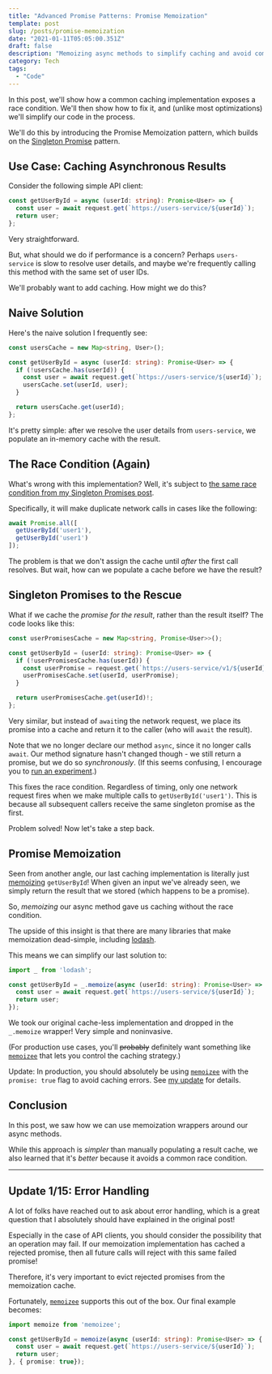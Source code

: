 ```yaml
---
title: "Advanced Promise Patterns: Promise Memoization"
template: post
slug: /posts/promise-memoization
date: "2021-01-11T05:05:00.351Z"
draft: false
description: "Memoizing async methods to simplify caching and avoid common race conditions."
category: Tech
tags:
  - "Code"
---
```


In this post, we'll show how a common caching implementation exposes a race condition. We'll then show how to fix it, and (unlike most optimizations) we'll simplify our code in the process.

We'll do this by introducing the Promise Memoization pattern, which builds on the [Singleton Promise](/posts/singleton-promises) pattern.

## Use Case: Caching Asynchronous Results

Consider the following simple API client:

<style>
div pre code.language-ts {
  font-size: 15px !important;
}
</style>

```ts
const getUserById = async (userId: string): Promise<User> => {
  const user = await request.get(`https://users-service/${userId}`);
  return user;
};
```
Very straightforward.

But, what should we do if performance is a concern? Perhaps `users-service` is slow to resolve user details, and maybe we're frequently calling this method with the same set of user IDs.

We'll probably want to add caching. How might we do this?

## Naive Solution

Here's the naive solution I frequently see:

```ts
const usersCache = new Map<string, User>();

const getUserById = async (userId: string): Promise<User> => {
  if (!usersCache.has(userId)) {
    const user = await request.get(`https://users-service/${userId}`);
    usersCache.set(userId, user);
  }

  return usersCache.get(userId);
};
```

It's pretty simple: after we resolve the user details from `users-service`, we populate an in-memory cache with the result.

## The Race Condition (Again)

What's wrong with this implementation? Well, it's subject to [the same race condition from my Singleton Promises post](/posts/singleton-promises#the-race-condition).

Specifically, it will make duplicate network calls in cases like the following:

```ts
await Promise.all([
  getUserById('user1'),
  getUserById('user1')
]);
```

The problem is that we don't assign the cache until _after_ the first call resolves. But wait, how can we populate a cache before we have the result?

## Singleton Promises to the Rescue

What if we cache the _promise for the result_, rather than the result itself? The code looks like this:

```ts
const userPromisesCache = new Map<string, Promise<User>>();

const getUserById = (userId: string): Promise<User> => {
  if (!userPromisesCache.has(userId)) {
    const userPromise = request.get(`https://users-service/v1/${userId}`);
    userPromisesCache.set(userId, userPromise);
  }

  return userPromisesCache.get(userId)!;
};
```

Very similar, but instead of `await`ing the network request, we place its promise into a cache and return it to the caller (who will `await` the result).

Note that we no longer declare our method `async`, since it no longer calls `await`. Our method signature hasn't changed though - we still return a promise, but we do so _synchronously_. (If this seems confusing, I encourage you to [run an experiment](/posts/singleton-promises#followup-experiment).)

This fixes the race condition. Regardless of timing, only one network request fires when we make multiple calls to `getUserById('user1')`. This is because all subsequent callers receive the same singleton promise as the first.

Problem solved! Now let's take a step back.

## Promise Memoization

Seen from another angle, our last caching implementation is literally just [memoizing](https://en.wikipedia.org/wiki/Memoization) `getUserById`! When given an input we've already seen, we simply return the result that we stored (which happens to be a promise).

So, _memoizing_ our async method gave us caching without the race condition.

The upside of this insight is that there are many libraries that make memoization dead-simple, including [lodash](https://lodash.com/docs/4.17.15#memoize).

This means we can simplify our last solution to:

```ts
import _ from 'lodash';

const getUserById = _.memoize(async (userId: string): Promise<User> => {
  const user = await request.get(`https://users-service/${userId}`);
  return user;
});
```

We took our original cache-less implementation and dropped in the `_.memoize` wrapper! Very simple and noninvasive.

(For production use cases, you'll ~~probably~~ definitely want something like [`memoizee`](https://www.npmjs.com/package/memoizee) that lets you control the caching strategy.)

Update: In production, you should absolutely be using [`memoizee`](https://www.npmjs.com/package/memoizee) with the `promise: true` flag to avoid caching errors. See [my update](#update-115-error-handling) for details.

## Conclusion

In this post, we saw how we can use memoization wrappers around our async methods.

While this approach is _simpler_ than manually populating a result cache, we also learned that it's _better_ because it avoids a common race condition.
___
## Update 1/15: Error Handling

A lot of folks have reached out to ask about error handling, which is a great question that I absolutely should have explained in the original post!

Especially in the case of API clients, you should consider the possibility that an operation may fail. If our memoization implementation has cached a rejected promise, then all future calls will reject with this same failed promise!

Therefore, it's very important to evict rejected promises from the memoization cache.

Fortunately, [`memoizee`](https://github.com/medikoo/memoizee#promise-returning-functions) supports this out of the box. Our final example becomes:

```ts
import memoize from 'memoizee';

const getUserById = memoize(async (userId: string): Promise<User> => {
  const user = await request.get(`https://users-service/${userId}`);
  return user;
}, { promise: true});
```
